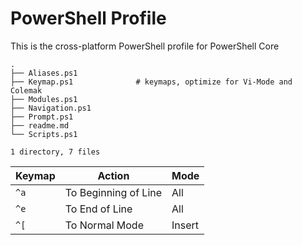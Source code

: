 # PowerShell Profile

This is the cross-platform PowerShell profile for PowerShell Core

```text
.
├── Aliases.ps1            
├── Keymap.ps1              # keymaps, optimize for Vi-Mode and Colemak
├── Modules.ps1             
├── Navigation.ps1
├── Prompt.ps1
├── readme.md
└── Scripts.ps1

1 directory, 7 files
```

| Keymap | Action | Mode |
| --- | --- | --- |
| `^a` | To Beginning of Line | All |
| `^e` | To End of Line | All |
| `^[` | To Normal Mode | Insert |

